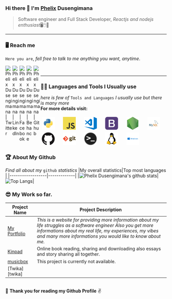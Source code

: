### Hi there 👋 I'm [Phelix][website] Dusengimana

>Software engineer and Full Stack Developer,
>*Reactjs and nodejs enthusiast*🖥🖱🎹
___
### 🖥 Reach me
`Here you are`, *fell free to talk to me anything you want, anytime*.

[<img align="left" alt="Phelix Dusengimana | Twitter" width="22px" src="https://cdn.jsdelivr.net/npm/simple-icons@v3/icons/twitter.svg" />][twitter]
[<img align="left" alt="Phelix Dusengimana | LinkedIn" width="22px" src="https://cdn.jsdelivr.net/npm/simple-icons@v3/icons/linkedin.svg" />][linkedin]
[<img align="left" alt="Phelix Dusengimana | Facebook" width="22px" src="https://cdn.jsdelivr.net/npm/simple-icons@3.13.0/icons/facebook.svg" />][facebook]
[<img align="left" alt="Phelix Dusengimana | Behance" width="22px" src="https://cdn.jsdelivr.net/npm/simple-icons@3.13.0/icons/instagram.svg" />][instagram]
[<img align="left" alt="Phelix Dusengimana | Github" width="22px" src="https://cdn.jsdelivr.net/npm/simple-icons@v3/icons/github.svg" />][github]
<br/>
___


### 👨‍💻 Languages and Tools I Usually use
*here is few of* `Tools and Languages` *I usually use but there is many more* 
<br/>
**For more details visit:** 
<p align="left">
<img src="https://raw.githubusercontent.com/github/explore/80688e429a7d4ef2fca1e82350fe8e3517d3494d/topics/python/python.png" alt="Python" height="40" style="vertical-align:top; margin:4px">&emsp;
<img src="https://raw.githubusercontent.com/github/explore/80688e429a7d4ef2fca1e82350fe8e3517d3494d/topics/javascript/javascript.png" alt="Javascript" height="40" style="vertical-align:top; margin:4px">&emsp;
<img src="https://raw.githubusercontent.com/github/explore/80688e429a7d4ef2fca1e82350fe8e3517d3494d/topics/visual-studio-code/visual-studio-code.png" alt="VS Code" height="40" style="vertical-align:top; margin:4px">&emsp;
<img src="https://raw.githubusercontent.com/github/explore/80688e429a7d4ef2fca1e82350fe8e3517d3494d/topics/bootstrap/bootstrap.png" alt="Bootstrap" height="40" style="vertical-align:top; margin:4px">&emsp;
<img src="https://raw.githubusercontent.com/github/explore/80688e429a7d4ef2fca1e82350fe8e3517d3494d/topics/nodejs/nodejs.png" alt="NodeJS" height="40" style="vertical-align:top; margin:4px">&emsp;
<img src="https://raw.githubusercontent.com/github/explore/80688e429a7d4ef2fca1e82350fe8e3517d3494d/topics/mysql/mysql.png" alt="MySQL" height="40" style="vertical-align:top; margin:4px">&emsp;
<img src="https://raw.githubusercontent.com/github/explore/78df643247d429f6cc873026c0622819ad797942/topics/github/github.png" alt="Github" height="40" style="vertical-align:top; margin:4px">&emsp;
<img src="https://raw.githubusercontent.com/github/explore/80688e429a7d4ef2fca1e82350fe8e3517d3494d/topics/git/git.png" alt="Git" height="40" style="vertical-align:top; margin:4px">&emsp;
<img src="https://raw.githubusercontent.com/github/explore/80688e429a7d4ef2fca1e82350fe8e3517d3494d/topics/terminal/terminal.png" alt="Terminal" height="40" style="vertical-align:top; margin:4px">&emsp;
<img src="https://raw.githubusercontent.com/github/explore/80688e429a7d4ef2fca1e82350fe8e3517d3494d/topics/linux/linux.png" alt="Linux" height="40" style="vertical-align:top; margin:4px" alt="Windows" height="40" style="vertical-align:top; margin:4px">&emsp;
<img src="https://raw.githubusercontent.com/github/explore/80688e429a7d4ef2fca1e82350fe8e3517d3494d/topics/windows/windows.png" alt="Windows" height="40" style="vertical-align:top; margin:4px">&emsp;
</p>

### :trophy: About My Github
*Find all about my* `github` *statistics*
|My overall statistics|Top most languages |
|------------------|-------------|
|![Phelix Dusengimana's github stats](https://github-readme-stats.vercel.app/api?username=phelixdusengimana&show_icons=true&count_private=true&bg_color=30,3f7dfb,3f7dfb&title_color=ffffff&text_color=ffffffc2&icon_color=deed00)|![Top Langs](https://github-readme-stats.vercel.app/api/top-langs/?username=phelixdusengimana&langs_count=100&count_private=true)|

### 😎 My Work so far.
| Project Name      | Project Description |
|-------------------|---------------------|
|[ My Portfolio][website]| *This is a website for providing more information about my life struggles as a software engineer Also you get more<br/>informations about my real life, my experiences, my vibes and many more informations you would like to know about me.*|
|[ Kinpad][kinpad]|Online book reading, sharing and downloading also essays and story sharing all together. |
|[ musicbox][github]| This project is currently not available.|
|[Twika][twika]|

<br/>👏 **Thank you for reading my Github Profile** ✌ 

[twitter]: https://twitter.com/phelix__dusenge
[linkedin]: https://www.linkedin.com/in/phelix-dusengimana-70a314201/
[github]: https://github.com/phelixdusengimana/
[facebook]: https://www.facebook.com/phelix.dusengimana
[instagram]: https://www.instagram.com/phelix.dusengimana/
[website]: https://phelixdusengimanaweb.vercel.app/
[kinpad]: https://kinpad.netlify.app/
[boogiee]: https://boogiee.netlify.app/
